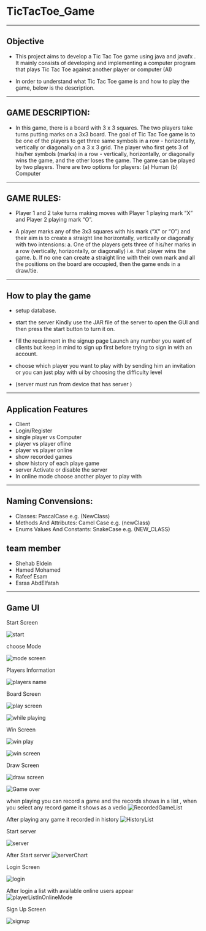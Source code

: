 # TicTacToe_Game


<hr>

<h2>Objective</h2>

- This project aims to develop a Tic Tac Toe game using java and javafx . It mainly consists of developing and implementing a computer program that plays Tic Tac Toe against another player or computer (AI)

- In order to understand what Tic Tac Toe game is and how to play the game, below is the description.


<hr>
<h2>GAME DESCRIPTION:</h2>

- In this game, there is a board with 3 x 3 squares. The two players take turns putting marks on a 3x3 board. The goal of Tic Tac Toe game is to be one of the players to get three same symbols in a row - horizontally, vertically or diagonally on a 3 x 3 grid. The player who first gets 3 of his/her symbols (marks) in a row - vertically, horizontally, or diagonally wins the game, and the other loses the game. The game can be played by two players. There are two options for players: (a) Human (b) Computer


<hr>
<h2>GAME RULES:</h2>

- Player 1 and 2 take turns making moves with Player 1 playing mark “X” and Player 2 playing mark “O”.

- A player marks any of the 3x3 squares with his mark (“X” or “O”) and their aim is to create a straight line horizontally, vertically or diagonally with two intensions: a. One of the players gets three of his/her marks in a row (vertically, horizontally, or diagonally) i.e. that player wins the game. b. If no one can create a straight line with their own mark and all the positions on the board are occupied, then the game ends in a draw/tie.

<hr>
<h2>How to play the game</h2>

- setup database.

- start the server Kindly use the JAR file of the server to open the GUI and then press the start button to turn it on.

- fill the requirment in the signup page Launch any number you want of clients but keep in mind to sign up first before trying to sign in with an account.

- choose which player you want to play with by sending him an invitation or you can just play with ui by choosing the difficulty level

-  (server must run from  device that has server ) 

<hr>
<h2>Application Features</h2>

-  Client
-  Login/Register
-  single player vs Computer
-  player vs player ofline
-  player vs player online
-  show recorded games 
-  show history of each playe game
-  server Activate or disable the server
-  In online mode choose another player to play with

<hr>

<h2> Naming Convensions:</h2>

- Classes: PascalCase e.g. (NewClass)
- Methods And Attributes: Camel Case e.g. (newClass)
- Enums Values And Constants: SnakeCase e.g. (NEW_CLASS)

<h2>team member</h2>

-  Shehab Eldein 
-  Hamed Mohamed
-  Rafeef Esam
-  Esraa AbdElfatah 

<hr>
<h2>Game UI</h2>
Start Screen

![start](https://user-images.githubusercontent.com/83082791/206190852-11bc3f99-9de6-490b-acaa-f8ac6f55e7ff.png)

choose Mode

![mode screen](https://user-images.githubusercontent.com/83082791/206190838-cc60aeff-9434-4b38-a24d-8ac13873156b.png)

Players Information

![players name](https://user-images.githubusercontent.com/83082791/206190845-62aefd38-ae1b-4ce0-b1a2-1ea4e6d80b90.png)

Board Screen

![play screen](https://user-images.githubusercontent.com/83082791/206190841-4d251997-0736-4930-8908-8fba8dad7c97.png)

![while playing](https://user-images.githubusercontent.com/83082791/206190855-0c1ba993-d98a-41a9-840f-4d49b3d5161a.png)

Win Screen

![win play](https://user-images.githubusercontent.com/83082791/206190860-0a704299-bf3a-40e3-813b-20eea2966a72.png)

![win screen](https://user-images.githubusercontent.com/83082791/206190863-f14e6fc8-36e1-419d-8cf8-8114340d4192.png)

Draw Screen

![draw screen](https://user-images.githubusercontent.com/83082791/206190869-e71e7c66-ef61-4036-ae43-72448a5316af.png)

![Game over](https://user-images.githubusercontent.com/83082791/206190871-3eaa70da-8288-4a70-a4cf-df70a74de88f.png)

when playing you can record a game and the records shows in a list , when you select any record game it shows as a vedio
![RecordedGameList](https://user-images.githubusercontent.com/83082791/208906117-ee3efc71-ce8d-48a6-a8d0-7f4dfc97ecb4.jpg)

After playing any game it recorded in history
![HistoryList](https://user-images.githubusercontent.com/83082791/208906102-aa16b19f-01d7-4277-85bb-261d4a9e06f0.jpg)

Start server

![server](https://user-images.githubusercontent.com/86933863/208898021-13256621-8cc2-477d-8892-7e0d810586ce.PNG)

After Start server
![serverChart](https://user-images.githubusercontent.com/83082791/208906110-40a061de-d30c-44a0-a582-af80b501022b.jpg)

Login Screen

![login](https://user-images.githubusercontent.com/86933863/208898514-fdca588a-6222-4847-83cc-fff6b39a1968.PNG)

After login a list with available online users appear
![playerListInOnlineMode](https://user-images.githubusercontent.com/83082791/208906113-62416881-7a3d-4559-8e0e-4e18d99af8cd.jpg)

Sign Up Screen

![signup](https://user-images.githubusercontent.com/86933863/208898628-d4afe6a2-2d55-4a31-ab90-6c979d255596.PNG)

